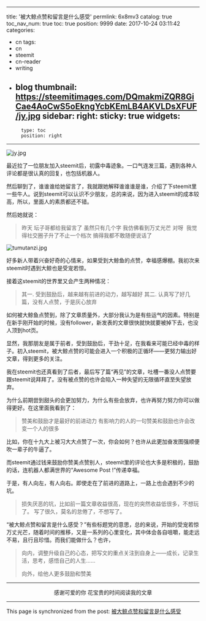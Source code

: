 
---
title: '被大鲸点赞和留言是什么感受'
permlink: 6x8mv3
catalog: true
toc_nav_num: true
toc: true
position: 9999
date: 2017-10-24 03:11:42
categories:
- cn
tags:
- cn
- steemit
- cn-reader
- writing
- blog
thumbnail: https://steemitimages.com/DQmakmiZQR8GiCae4AoCwS5oEkngYcbKEmLB4AKVLDsXFUF/jy.jpg
sidebar:
    right:
        sticky: true
widgets:
    -
        type: toc
        position: right
---


![jy.jpg](https://steemitimages.com/DQmakmiZQR8GiCae4AoCwS5oEkngYcbKEmLB4AKVLDsXFUF/jy.jpg)

最近拉了一位朋友加入steemit后，初露中毒迹象。一口气连发三篇，遇到各种人评论都是很认真的回复，也包括机器人。

然后聊到了，谁谁谁给她留言了，我就跟她解释谁谁谁是谁，介绍了下steemit里一些牛人。说到steemit可以认识不少朋友，总的来说，因为进入steemit的成本较高，所以，里面人的素质都还不错。

然后她就说：

>昨天 坛子哥都给我留言了  虽然只有几个字    我仿佛看到万丈光芒
对呀  我觉得社交圈子升了不止一个档次
搞得我都不敢随便说话了

![tumutanzi.jpg](https://steemitimages.com/DQmf9Sdze5LRkr9Rje7Kdjj8z37Y2hY3fPyfkqdYye9Znud/tumutanzi.jpg)

好多新人带着兴奋好奇的心情来，如果受到大鲸鱼的点赞，幸福感爆棚。我初次来steemit时遇到大鲸也是受宠若惊。

接着这steemit的世界里又会产生两种情况：

>其一. 受到鼓励后，越来越有前进的动力，越写越好
>其二. 认真写了好几篇，没有人点赞，于是灰心放弃

如何被大鲸鱼点赞到，除了文章质量外，大部分我认为是有些运气的因素。特别是在新手刚开始的时候，没有follower，新发表的文章很快就快就要被掉下去，也没人顶到hot页。

显然，我那朋友是属于前者，受到鼓励后，干劲十足，在我看来可能已经中毒的样子。初入steemit，被大鲸点赞的可能会进入一个积极的正循环——更努力输出好文章，得到更多的关注。

我在steemit也还真看到了后者，最后写了篇“再见”的文章，吐槽一番没人点赞要跟steemit说拜拜了。没有被点赞的也许会陷入一种失望的无限循环直至失望放弃。

为什么前期尝到甜头的会更加努力，为什么有些会放弃，也许再努力努力你可以做得更好。在这里面我看到了：

> 赞美和鼓励才是最好的前进动力
> 有影响力的人的一句赞美和鼓励也许会改变一个人的很多

比如，你在十九大上被习大大点赞了一次，你会如何？也许从此更加奋发图强顺便吹一辈子的牛逼了。

而steemit通过钱来鼓励你赞美点赞别人，steemit里的评论也大多是积极的，鼓励的话，连机器人都满世界的“Awesome Post !”传递幸福。

于是，有人向左，有人向右。即使走在了前进的道路上，一路上也会遇到不少的坑。

>损失厌恶的坑，比如前一篇文章收益很高，现在的突然收益低很多，不想玩了。
>写了很久，莫名的怠倦了，不想写了。

“被大鲸点赞和留言是什么感受？”有些标题党的意思，总的来说，开始的受宠若惊万丈光芒，随着时间的推移，又是一系列的心里变化，其中体会各自咀嚼，能走远不易，且行且珍惜。而我们能做什么？也许，

> 向内，调整升级自己的心态，把写文的重点关注到自身上——成长，记录生活，思考，感悟自己的人生......
>
> 向外，给他人更多鼓励和赞美

---

<center>感谢可爱的你
花宝贵的时间阅读我的文章</center>

- - -

This page is synchronized from the post: [被大鲸点赞和留言是什么感受](https://steemit.com/@yellowbird/6x8mv3)
